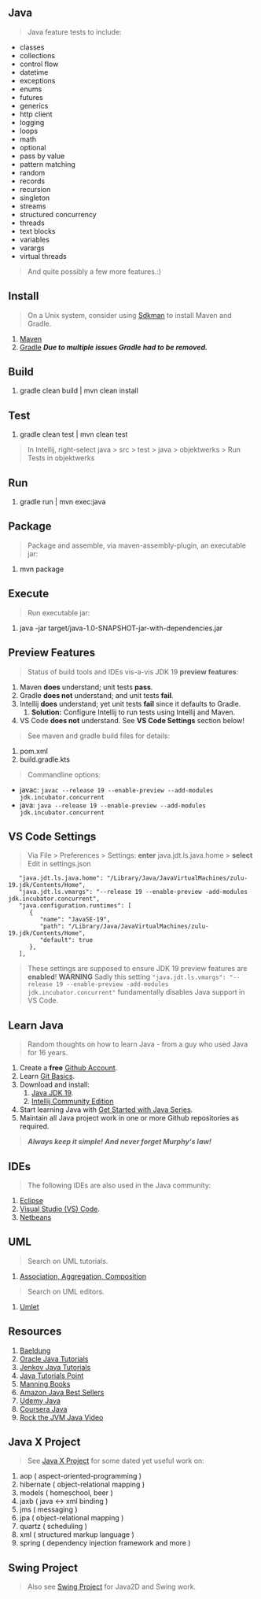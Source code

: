 Java
----
>Java feature tests to include:
* classes
* collections
* control flow
* datetime
* exceptions
* enums
* futures
* generics
* http client
* logging
* loops
* math
* optional
* pass by value
* pattern matching
* random
* records
* recursion
* singleton
* streams
* structured concurrency
* threads
* text blocks
* variables
* varargs
* virtual threads
>And quite possibly a few more features.:)

Install
-------
>On a Unix system, consider using [Sdkman](https://sdkman.io/) to install Maven and Gradle.
1. [Maven](https://maven.apache.org/)
2. [Gradle](https://gradle.org/)  ***Due to multiple issues Gradle had to be removed.***

Build
-----
1. gradle clean build | mvn clean install

Test
----
1. gradle clean test | mvn clean test
>In Intellij, right-select java > src > test > java > objektwerks > Run Tests in objektwerks

Run
---
1. gradle run | mvn exec:java

Package
-------
>Package and assemble, via maven-assembly-plugin, an executable jar:
1. mvn package

Execute
-------
>Run executable jar:
1. java -jar target/java-1.0-SNAPSHOT-jar-with-dependencies.jar

Preview Features
----------------
>Status of build tools and IDEs vis-a-vis JDK 19 **preview features**:
1. Maven **does** understand; unit tests **pass**.
2. Gradle **does not** understand; and unit tests **fail**.
3. Intellij **does** understand; yet unit tests **fail** since it defaults to Gradle.
   1. **Solution:** Configure Intellij to run tests using Intellij and Maven.
4. VS Code **does not** understand. See **VS Code Settings** section below!
>See maven and gradle build files for details:
1. pom.xml
2. build.gradle.kts
>Commandline options:
* javac: ```javac --release 19 --enable-preview --add-modules jdk.incubator.concurrent```
* java: ```java --release 19 --enable-preview --add-modules jdk.incubator.concurrent```

VS Code Settings
----------------
>Via File > Preferences > Settings: **enter** java.jdt.ls.java.home > **select** Edit in settings.json
```
   "java.jdt.ls.java.home": "/Library/Java/JavaVirtualMachines/zulu-19.jdk/Contents/Home",
   "java.jdt.ls.vmargs": "--release 19 --enable-preview -add-modules jdk.incubator.concurrent",
   "java.configuration.runtimes": [
      {
         "name": "JavaSE-19",
         "path": "/Library/Java/JavaVirtualMachines/zulu-19.jdk/Contents/Home",
         "default": true
      },    
   ],
```
>These settings are supposed to ensure JDK 19 preview features are **enabled**!
>**WARNING** Sadly this setting ```"java.jdt.ls.vmargs": "--release 19 --enable-preview -add-modules jdk.incubator.concurrent"```
>fundamentally disables Java support in VS Code.

Learn Java
----------
>Random thoughts on how to learn Java - from a guy who used Java for 16 years.
1. Create a **free** [Github Account](https://github.com).
2. Learn [Git Basics](https://www.freecodecamp.org/news/learn-the-basics-of-git-in-under-10-minutes-da548267cc91/).
3. Download and install:
   1. [Java JDK 19](https://www.oracle.com/java/technologies/downloads/#java19).
   2. [Intellij Community Edition](https://www.jetbrains.com/idea/download/#section=mac)
4. Start learning Java with [Get Started with Java Series](https://www.baeldung.com/get-started-with-java-series).
5. Maintain all Java project work in one or more Github repositories as required.
>***Always keep it simple!*** ***And never forget Murphy's law!***

IDEs
----
>The following IDEs are also used in the Java community:
1. [Eclipse](https://www.eclipse.org/downloads/packages/release/kepler/sr1/eclipse-ide-java-developers)
2. [Visual Studio (VS) Code]( https://code.visualstudio.com/download ).
3. [Netbeans](https://netbeans.apache.org/)

UML
---
>Search on UML tutorials.
1. [Association, Aggregation, Composition](https://www.visual-paradigm.com/guide/uml-unified-modeling-language/uml-aggregation-vs-composition/)
>Search on UML editors.
1. [Umlet](https://www.umlet.com/)

Resources
---------
1. [Baeldung](https://www.baeldung.com/)
2. [Oracle Java Tutorials](https://docs.oracle.com/javase/tutorial/)
3. [Jenkov Java Tutorials](https://jenkov.com/tutorials/java/index.html)
4. [Java Tutorials Point](https://www.tutorialspoint.com/java/index.htm)
5. [Manning Books](https://www.manning.com/)
6. [Amazon Java Best Sellers](https://www.amazon.com/Best-Sellers-Books-Java-Programming/zgbs/books/3608)
7. [Udemy Java](https://www.udemy.com/courses/search/?src=ukw&q=java)
8. [Coursera Java](https://www.coursera.org/search?query=java&)
9. [Rock the JVM Java Video](https://www.youtube.com/watch?v=sjGjoDiD2F8)

Java X Project
--------------
>See [Java X Project](https://github.com/objektwerks/java.x) for some dated yet useful work on:
1. aop ( aspect-oriented-programming )
2. hibernate ( object-relational mapping )
3. models ( homeschool, beer )
4. jaxb ( java <-> xml binding )
5. jms ( messaging )
6. jpa ( object-relational mapping )
7. quartz ( scheduling )
8. xml ( structured markup language )
9. spring ( dependency injection framework and more )

Swing Project
-------------
>Also see [Swing Project](https://github.com/objektwerks/swing) for Java2D and Swing work.